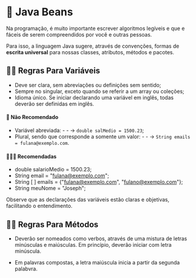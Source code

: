 # 📌 Java Beans

Na programação, é muito importante escrever algoritmos legíveis e que e fáceis de serem compreendidos por você e outras pessoas. 

Para isso, a linguagem Java sugere, através de convenções, formas de **escrita universal** para nossas classes, atributos, métodos e pacotes.

## ☝🏼 Regras Para Variáveis

- Deve ser clara, sem abreviações ou definições sem sentido;
- Sempre no singular, exceto quando se referir a um array ou coleções;
- Idioma único. Se iniciar declarando uma variável em inglês, todas deverão ser definidas em inglês.

#### 🚫 Não Recomendado

- Variável abreviada: - - -> `double salMedio = 1500.23`;
- Plural, sendo que corresponde a somente um valor: - - -> `String emails = fulana@exemplo.com`.

#### 👍🏼😁 Recomendadas

- double salarioMedio = 1500.23;
- String email = "fulana@exemplo.com";
- String [ ] emails = {"fulana@exemplo.com", "fulano@exemplo.com"};
- String meuNome = "Joseph";

Observe que as declarações das variáveis estão claras e objetivas, facilitando o entendimento.

## ☝🏼 Regras Para Métodos

- Deverão ser nomeados como verbos, através de uma mistura de letras minúsculas e maiúsculas. Em princípio, deverão iniciar com letra minúscula. 

- Em palavras compostas, a letra maiúscula inicia a partir da segunda palabvra.
